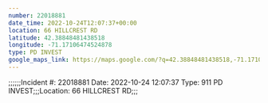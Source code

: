 ```yaml
---
number: 22018881
date_time: 2022-10-24T12:07:37+00:00
location: 66 HILLCREST RD
latitude: 42.38848481438518
longitude: -71.17106474524878
type: PD INVEST
google_maps_link: https://maps.google.com/?q=42.38848481438518,-71.17106474524878
---
```


;;;;;;Incident #: 22018881  Date: 2022-10-24 12:07:37   Type: 911 PD INVEST;;;Location: 66 HILLCREST RD;;;
